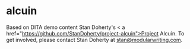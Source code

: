 # alcuin
Based on DITA demo content Stan Doherty's < a href="https://github.com/StanDoherty/project-alcuin">Project Alcuin</a>.
To get involved, please contact Stan Doherty at stan@modularwriting.com.
